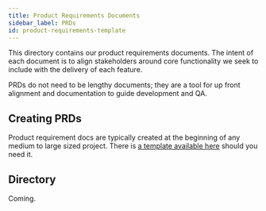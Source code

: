 ```yaml
---
title: Product Requirements Documents
sidebar_label: PRDs
id: product-requirements-template
---
```


This directory contains our product requirements documents. The intent of each document is to align stakeholders around core functionality we seek to include with the delivery of each feature.

PRDs do not need to be lengthy documents; they are a tool for up front alignment and documentation to guide development and QA.

## Creating PRDs
Product requirement docs are typically created at the beginning of any medium to large sized project. There is [a template available here](/) should you need it.

## Directory

Coming.